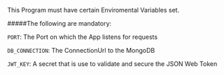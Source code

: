 This Program must have certain Enviromental Variables set.

#####The following are mandatory:

`PORT`: The Port on which the App listens for requests

`DB_CONNECTION`: The ConnectionUrl to the MongoDB

`JWT_KEY`: A secret that is use to validate and secure the JSON Web Token